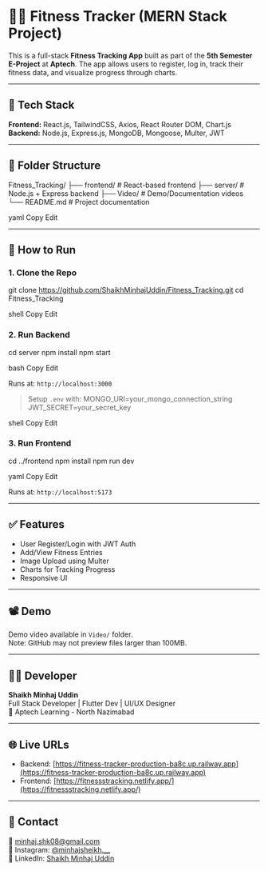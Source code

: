 # 🏋️‍♂️ Fitness Tracker (MERN Stack Project)

This is a full-stack **Fitness Tracking App** built as part of the **5th Semester E-Project** at **Aptech**. The app allows users to register, log in, track their fitness data, and visualize progress through charts.

---

## 🔧 Tech Stack

**Frontend:** React.js, TailwindCSS, Axios, React Router DOM, Chart.js  
**Backend:** Node.js, Express.js, MongoDB, Mongoose, Multer, JWT

---

## 📁 Folder Structure

Fitness_Tracking/
├── frontend/ # React-based frontend
├── server/ # Node.js + Express backend
├── Video/ # Demo/Documentation videos
└── README.md # Project documentation

yaml
Copy
Edit

---

## 🚀 How to Run

### 1. Clone the Repo

git clone https://github.com/ShaikhMinhajUddin/Fitness_Tracking.git
cd Fitness_Tracking

shell
Copy
Edit

### 2. Run Backend

cd server
npm install
npm start

bash
Copy
Edit

Runs at: `http://localhost:3000`

> Setup `.env` with:
MONGO_URI=your_mongo_connection_string
JWT_SECRET=your_secret_key

shell
Copy
Edit

### 3. Run Frontend

cd ../frontend
npm install
npm run dev

yaml
Copy
Edit

Runs at: `http://localhost:5173`

---

## ✅ Features

- User Register/Login with JWT Auth
- Add/View Fitness Entries
- Image Upload using Multer
- Charts for Tracking Progress
- Responsive UI

---

## 📽️ Demo

Demo video available in `Video/` folder.  
Note: GitHub may not preview files larger than 100MB.

---

## 🧑‍💻 Developer

**Shaikh Minhaj Uddin**  
Full Stack Developer | Flutter Dev | UI/UX Designer  
📍 Aptech Learning - North Nazimabad

---

## 🌐 Live URLs

- Backend: [https://fitness-tracker-production-ba8c.up.railway.app](https://fitness-tracker-production-ba8c.up.railway.app)  
- Frontend: [https://fitnessstracking.netlify.app/](https://fitnessstracking.netlify.app/)

---

## 📩 Contact

📧 minhaj.shk08@gmail.com  
📸 Instagram: [@minhajsheikh.__](https://instagram.com/minhajsheikh.__)  
💼 LinkedIn: [Shaikh Minhaj Uddin](https://linkedin.com/in/shaikhminhajuddin)
